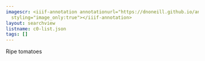 ```yaml
---
imagescr: <iiif-annotation annotationurl="https://dnoneill.github.io/annotate/annotations/c0-002.json"
  styling="image_only:true"></iiif-annotation>
layout: searchview
listname: c0-list.json
tags: []
---
```

Ripe tomatoes